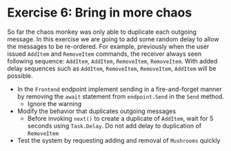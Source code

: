 # Exercise 6: Bring in more chaos

So far the chaos monkey was only able to duplicate each outgoing message. In this exercise we are going to add some random delay to allow the messages to be re-ordered. For example, previously when the user issued `AddItem` and `RemoveItem` commands, the receiver always seen following sequence: `AddItem`, `AddItem`, `RemoveItem`, `RemoveItem`. With added delay sequences such as `AddItem`, `RemoveItem`, `RemoveItem`, `AddItem` will be possible.

- In the `Frontend` endpoint implement sending in a fire-and-forget manner by removing the `await` statement from `endpoint.Send` in the `Send` method.
  - Ignore the warning
- Modify the behavior that duplicates outgoing messages
  - Before invoking `next()` to create a duplicate of `AddItem`, wait for 5 seconds using `Task.Delay`. Do not add delay to duplication of `RemoveItem`
- Test the system by requesting adding and removal of `Mushrooms` quickly